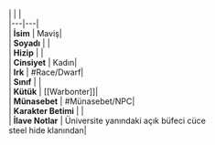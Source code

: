 |  |  |<br>|---|---|<br>| **İsim** | Maviş|<br>| **Soyadı** | |<br>| **Hizip** | |<br>| **Cinsiyet** | Kadın|<br>| **Irk** | #Race/Dwarf|<br>| **Sınıf** | |<br>| **Kütük** | [[Warbonter]]|<br>| **Münasebet** | #Münasebet/NPC|<br>| **Karakter Betimi** | |<br>| **İlave Notlar** | Üniversite yanındaki açık büfeci cüce<br>steel hide klanından|<br>